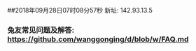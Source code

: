 ##2018年09月28日07时08分57秒 新址: 142.93.13.5
### 兔友常见问题及解答: https://github.com/wanggonging/d/blob/w/FAQ.md

